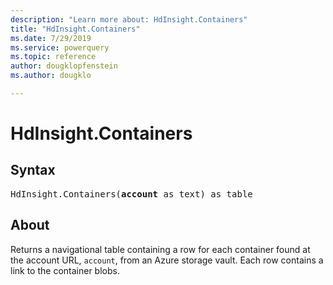 ```yaml
---
description: "Learn more about: HdInsight.Containers"
title: "HdInsight.Containers"
ms.date: 7/29/2019
ms.service: powerquery
ms.topic: reference
author: dougklopfenstein
ms.author: dougklo

---
```

# HdInsight.Containers

## Syntax

<pre>
HdInsight.Containers(<b>account</b> as text) as table
</pre>
  
## About  
Returns a navigational table containing a row for each container found at the account URL, `account`, from an Azure storage vault. Each row contains a link to the container blobs.
